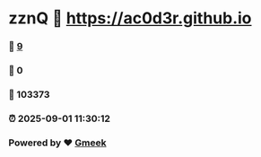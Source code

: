# zznQ :link: https://ac0d3r.github.io 
### :page_facing_up: [9](https://ac0d3r.github.io/tag.html) 
### :speech_balloon: 0 
### :hibiscus: 103373 
### :alarm_clock: 2025-09-01 11:30:12 
### Powered by :heart: [Gmeek](https://github.com/Meekdai/Gmeek)
